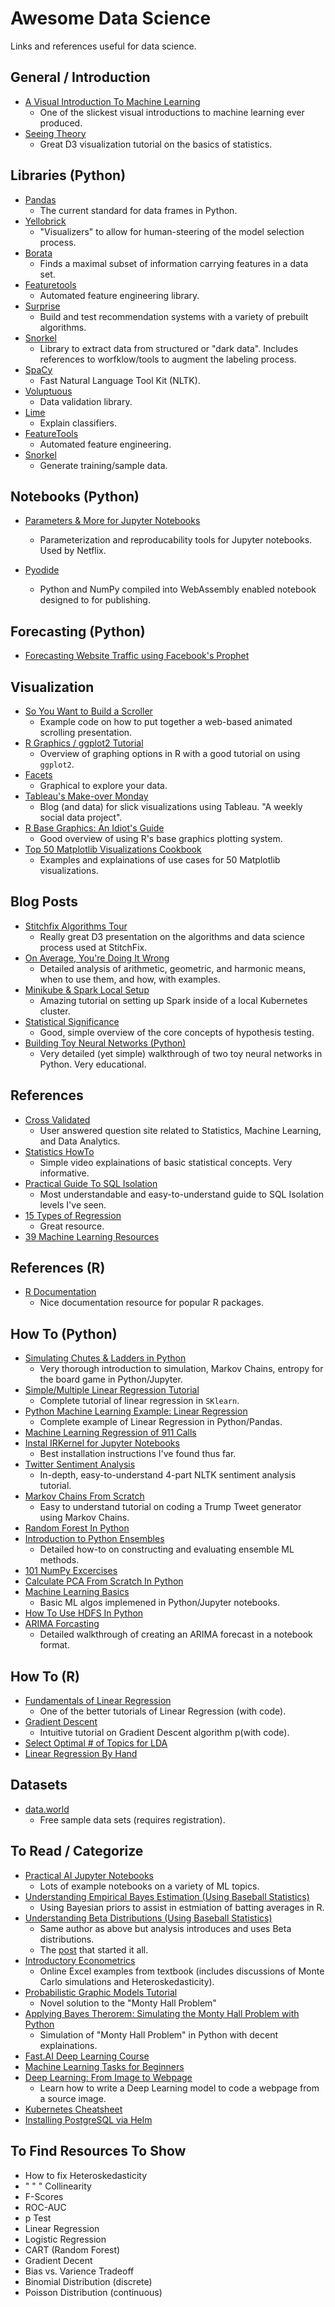 # Awesome Data Science
Links and references useful for data science.

## General / Introduction
   * [A Visual Introduction To Machine Learning](http://www.r2d3.us/visual-intro-to-machine-learning-part-1/)
      * One of the slickest visual introductions to machine learning ever produced.
   * [Seeing Theory](https://seeing-theory.brown.edu/#firstPage)
      * Great D3 visualization tutorial on the basics of statistics.
      
## Libraries (Python)
   * [Pandas](https://pandas.pydata.org/pandas-docs/stable/10min.html)
      * The current standard for data frames in Python.   
   * [Yellobrick](http://www.scikit-yb.org/en/latest/index.html)
      * "Visualizers" to allow for human-steering of the model selection process.
   * [Borata](https://github.com/scikit-learn-contrib/boruta_py)
      * Finds a maximal subset of information carrying features in a data set.
   * [Featuretools](https://github.com/Featuretools/featuretools)
      * Automated feature engineering library.
   * [Surprise](http://surpriselib.com/)
      * Build and test recommendation systems with a variety of prebuilt algorithms.
   * [Snorkel](https://hazyresearch.github.io/snorkel/)
      * Library to extract data from structured or "dark data".  Includes references to worfklow/tools to augment the labeling process.
   * [SpaCy](https://spacy.io/_)
      * Fast Natural Language Tool Kit (NLTK).
   * [Voluptuous](https://github.com/alecthomas/voluptuous)
      * Data validation library.
   * [Lime](https://github.com/marcotcr/lime)
       * Explain classifiers.
   * [FeatureTools](https://docs.featuretools.com/index.html)
       * Automated feature engineering.
   * [Snorkel](https://www.snorkel.org/)
       * Generate training/sample data.
       
## Notebooks (Python)
   * [Parameters & More for Jupyter Notebooks](https://github.com/nteract/papermill)
      * Parameterization and reproducability tools for Jupyter notebooks.  Used by Netflix.
      
   * [Pyodide](https://github.com/iodide-project/pyodide)
      * Python and NumPy compiled into WebAssembly enabled notebook designed to for publishing.
   
## Forecasting (Python)
   * [Forecasting Website Traffic using Facebook's Prophet](http://pbpython.com/prophet-overview.html)
   
## Visualization
   * [So You Want to Build a Scroller](http://vallandingham.me/scroller.html)
      * Example code on how to put together a web-based animated scrolling presentation.
   * [R Graphics / ggplot2 Tutorial](http://tutorials.iq.harvard.edu/R/Rgraphics/Rgraphics.html)
       * Overview of graphing options in R with a good tutorial on using `ggplot2`.
   * [Facets](https://pair-code.github.io/facets/)
       * Graphical to explore your data.
   * [Tableau's Make-over Monday](http://www.makeovermonday.co.uk/blog/)
       * Blog (and data) for slick visualizations using Tableau.  "A weekly social data project".
   * [R Base Graphics: An Idiot's Guide](http://rstudio-pubs-static.s3.amazonaws.com/7953_4e3efd5b9415444ca065b1167862c349.html)
       * Good overview of using R's base graphics plotting system.
   * [Top 50 Matplotlib Visualizations Cookbook](https://www.machinelearningplus.com/plots/top-50-matplotlib-visualizations-the-master-plots-python/)
       * Examples and explainations of use cases for 50 Matplotlib visualizations.
   
## Blog Posts
   * [Stitchfix Algorithms Tour](http://algorithms-tour.stitchfix.com/#data-platform)
      * Really great D3 presentation on the algorithms and data science process used at StitchFix.
   * [On Average, You're Doing It Wrong](https://towardsdatascience.com/on-average-youre-using-the-wrong-average-geometric-harmonic-means-in-data-analysis-2a703e21ea0)
      * Detailed analysis of arithmetic, geometric, and harmonic means, when to use them, and how, with examples.
   * [Minikube & Spark Local Setup](http://blog.madhukaraphatak.com/categories/kubernetes-series/)
      * Amazing tutorial on setting up Spark inside of a local Kubernetes cluster.
   * [Statistical Significance](https://towardsdatascience.com/statistical-significance-hypothesis-testing-the-normal-curve-and-p-values-93274fa32687)
      * Good, simple overview of the core concepts of hypothesis testing.
   * [Building Toy Neural Networks (Python)](https://iamtrask.github.io/2015/07/12/basic-python-network/)
      * Very detailed (yet simple) walkthrough of two toy neural networks in Python.  Very educational.

## References
   * [Cross Validated](https://stats.stackexchange.com/)
      * User answered question site related to Statistics, Machine Learning, and Data Analytics.
   * [Statistics HowTo](http://www.statisticshowto.com/probability-and-statistics/)
      * Simple video explainations of basic statistical concepts.  Very informative. 
   * [Practical Guide To SQL Isolation](https://begriffs.com/posts/2017-08-01-practical-guide-sql-isolation.html)
      * Most understandable and easy-to-understand guide to SQL Isolation levels I've seen.
   * [15 Types of Regression](https://www.listendata.com/2018/03/regression-analysis.html)
      * Great resource.
   * [39 Machine Learning Resources](https://medium.com/@karamanbk/39-machine-learning-resources-that-will-help-you-in-every-essential-step-b2696515ed9)
      
## References (R)
   * [R Documentation](https://rdrr.io/)
      * Nice documentation resource for popular R packages.
  
      
## How To (Python)
   * [Simulating Chutes & Ladders in Python](https://jakevdp.github.io/blog/2017/12/18/simulating-chutes-and-ladders/?utm_campaign=Data%2BElixir&utm_medium=web&utm_source=Data_Elixir_162)
       * Very thorough introduction to simulation, Markov Chains, entropy for the board game in Python/Jupyter.
   * [Simple/Multiple Linear Regression Tutorial](https://towardsdatascience.com/simple-and-multiple-linear-regression-in-python-c928425168f9)
       * Complete tutorial of linear regression in `SKlearn`.
   * [Python Machine Learning Example: Linear Regression](http://devarea.com/python-machine-learning-example-linear-regression/)
       * Complete example of Linear Regression in Python/Pandas.
   * [Machine Learning Regression of 911 Calls](http://machinelearningexp.com/machine-learning-regression-911-calls/)
   * [Instal IRKernel for Jupyter Notebooks](https://www.datacamp.com/community/blog/jupyter-notebook-r)
       * Best installation instructions I've found thus far.
   * [Twitter Sentiment Analysis](https://towardsdatascience.com/another-twitter-sentiment-analysis-bb5b01ebad90)
       * In-depth, easy-to-understand 4-part NLTK sentiment analysis tutorial.
   * [Markov Chains From Scratch](http://www.johnwittenauer.net/markov-chains-from-scratch/)
       * Easy to understand tutorial on coding a Trump Tweet generator using Markov Chains.
   * [Random Forest In Python](https://towardsdatascience.com/random-forest-in-python-24d0893d51c0)
   * [Introduction to Python Ensembles](https://www.kdnuggets.com/2018/02/introduction-python-ensembles.html)
      * Detailed how-to on constructing and evaluating ensemble ML methods.
   * [101 NumPy Excercises](https://www.machinelearningplus.com/101-numpy-exercises-python/)
   * [Calculate PCA From Scratch In Python](https://machinelearningmastery.com/calculate-principal-component-analysis-scratch-python/)
   * [Machine Learning Basics](https://github.com/zotroneneis/machine_learning_basics)
      * Basic ML algos implemened in Python/Jupyter notebooks.
   * [How To Use HDFS In Python](https://www.uetke.com/blog/python/how-to-use-hdf5-files-in-python/)
   * [ARIMA Forcasting](https://www.datasciencecentral.com/profiles/blogs/tutorial-forecasting-with-seasonal-arima)
      * Detailed walkthrough of creating an ARIMA forecast in a notebook format.
       
## How To (R)
   * [Fundamentals of Linear Regression](https://towardsdatascience.com/machine-learning-fundamentals-via-linear-regression-41a5d11f5220)
       * One of the better tutorials of Linear Regression (with code).
   * [Gradient Descent](http://www.machinegurning.com/rstats/gradient-descent/)
       * Intuitive tutorial on Gradient Descent algorithm p(with code).
   * [Select Optimal # of Topics for LDA](https://cran.r-project.org/web/packages/ldatuning/vignettes/topics.html)
   * [Linear Regression By Hand](https://dsgazette.com/2018/01/10/linear-regression-by-hand/)
   
## Datasets
   * [data.world](https://data.world/)
       * Free sample data sets (requires registration).
       
## To Read / Categorize
   * [Practical AI Jupyter Notebooks](https://github.com/GokuMohandas/practicalAI/blob/master/README.md)
      * Lots of example notebooks on a variety of ML topics.
   * [Understanding Empirical Bayes Estimation (Using Baseball Statistics)](http://varianceexplained.org/r/empirical_bayes_baseball/)
      * Using Bayesian priors to assist in estmiation of batting averages in R.
   * [Understanding Beta Distributions (Using Baseball Statistics)](http://varianceexplained.org/statistics/beta_distribution_and_baseball/)
       * Same author as above but analysis introduces and uses Beta distributions.
       * The [post](https://stats.stackexchange.com/questions/47771/what-is-the-intuition-behind-beta-distribution/47782#47782) that started it all.
   * [Introductory Econometrics](http://www3.wabash.edu/econometrics/EconometricsBook/index.htm)
       * Online Excel examples from textbook (includes discussions of Monte Carlo simulations and Heteroskedasticity).
   * [Probabilistic Graphic Models Tutorial](https://blog.statsbot.co/probabilistic-graphical-models-tutorial-and-solutions-e4f1d72af189)
       * Novel solution to the "Monty Hall Problem"
   * [Applying Bayes Therorem: Simulating the Monty Hall Problem with Python](https://medium.com/@NickDoesData/applying-bayes-theorem-simulating-the-monty-hall-problem-with-python-5054976d1fb5)
       * Simulation of "Monty Hall Problem" in Python with decent explainations.
   * [Fast.AI Deep Learning Course](http://course.fast.ai/lessons/lesson1.html)
   * [Machine Learning Tasks for Beginners](https://elitedatascience.com/machine-learning-projects-for-beginners)
   * [Deep Learning: From Image to Webpage](https://blog.floydhub.com/turning-design-mockups-into-code-with-deep-learning/)
       * Learn how to write a Deep Learning model to code a webpage from a source image. 
   * [Kubernetes Cheatsheet](https://kubernetes.io/docs/reference/kubectl/cheatsheet/)
   * [Installing PostgreSQL via Helm](https://medium.com/@nicdoye/installing-postgresql-via-helm-237e026453b1)
       
 ## To Find Resources To Show
   * How to fix Heteroskedasticity
   * " " " Collinearity
   * F-Scores
   * ROC-AUC
   * p Test
   * Linear Regression
   * Logistic Regression
   * CART (Random Forest)
   * Gradient Decent
   * Bias vs. Varience Tradeoff
   * Binomial Distribution (discrete)
   * Poisson Distribution (continuous)
   

